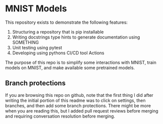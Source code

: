 # MNIST Models

This repository exists to demonstrate the following features:

1. Structuring  a repository that is pip installable
2. Writing docstrings type hints to generate documentation using SOMETHING
4. Unit testing using pytest
3. Developing using pythons CI/CD tool Actions

The purpose of this repo is to simplify some interactions with MNIST,
train models on MNIST, and make available some pretrained models.

## Branch protections

If you are browsing this repo on github, note that the first thing I did
after writing the initial portion of this readme was to click on settings, 
then branches, and then add some branch protections. There might be more when
you are reading this, but I added pull request reviews before merging and
requiring conversation resolution before merging.
